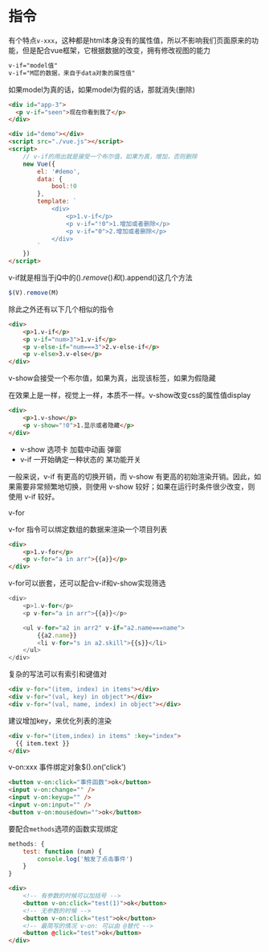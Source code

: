 # 指令

有个特点`v-xxx`，这种都是html本身没有的属性值，所以不影响我们页面原来的功能，但是配合vue框架，它根据数据的改变，拥有修改视图的能力
```html
v-if="model值"
v-if="M层的数据，来自于data对象的属性值"
```
如果model为真的话，如果model为假的话，那就消失(删除)
```html
<div id="app-3">
  <p v-if="seen">现在你看到我了</p>
</div>
```
```html
<div id="demo"></div>
<script src="./vue.js"></script>
<script>
    // v-if的用出就是接受一个布尔值，如果为真，增加，否则删除
    new Vue({
        el: '#demo',
        data: {
            bool:!0
        },
        template: `
            <div>
                <p>1.v-if</p>
                <p v-if="!0">1.增加或者删除</p>
                <p v-if="0">2.增加或者删除</p>
            </div>
        `
    })
</script>
```
v-if就是相当于jQ中的$().remove()和$().append()这几个方法
```js
$(V).remove(M)
```
除此之外还有以下几个相似的指令
```html
<div>
    <p>1.v-if</p>
    <p v-if="num>3">1.v-if</p>
    <p v-else-if="num===3">2.v-else-if</p>
    <p v-else>3.v-else</p>
</div>
```

v-show会接受一个布尔值，如果为真，出现该标签，如果为假隐藏

在效果上是一样，视觉上一样，本质不一样。v-show改变css的属性值display
```html
<div>
    <p>1.v-show</p>
    <p v-show="!0">1.显示或者隐藏</p>
</div>
```

- v-show 选项卡 加载中动画 弹窗
- v-if 一开始确定一种状态的 某功能开关

一般来说，v-if 有更高的切换开销，而 v-show 有更高的初始渲染开销。因此，如果需要非常频繁地切换，则使用 v-show 较好；如果在运行时条件很少改变，则使用 v-if 较好。

v-for

v-for 指令可以绑定数组的数据来渲染一个项目列表

```html
<div>
    <p>1.v-for</p>
    <p v-for="a in arr">{{a}}</p>
</div>
```
v-for可以嵌套，还可以配合v-if和v-show实现筛选
```js
<div>
    <p>1.v-for</p>
    <p v-for="a in arr">{{a}}</p>

    <ul v-for="a2 in arr2" v-if="a2.name===name">
        {{a2.name}}
        <li v-for="s in a2.skill">{{s}}</li>
    </ul>
</div>
```
复杂的写法可以有索引和键值对
```html
<div v-for="(item, index) in items"></div>
<div v-for="(val, key) in object"></div>
<div v-for="(val, name, index) in object"></div>
```
建议增加key，来优化列表的渲染
```html
<div v-for="(item,index) in items" :key="index">
  {{ item.text }}
</div>
```
v-on:xxx 事件绑定对象$().on('click')
```html
<button v-on:click="事件函数">ok</button>
<input v-on:change="" />
<input v-on:keyup="" />
<input v-on:input="" />
<button v-on:mousedown="">ok</button>
```
要配合`methods`选项的函数实现绑定
```js
methods: {
    test: function (num) {
        console.log('触发了点击事件')
    }
}
```
```html
<div>
    <!-- 有参数的时候可以加括号 -->
    <button v-on:click="test(1)">ok</button>
    <!-- 无参数的时候 -->
    <button v-on:click="test">ok</button>
    <!-- 最简写的情况 v-on: 可以由 @替代 -->
    <button @click="test">ok</button>
</div>
```
